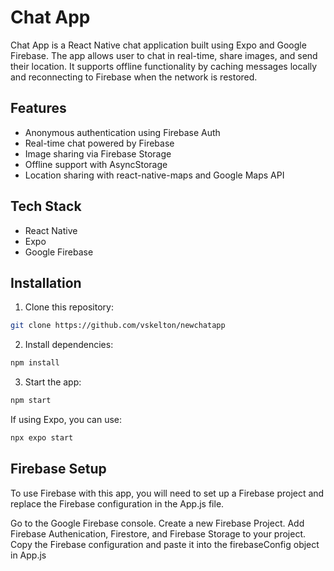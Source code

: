 # Chat App

Chat App is a React Native chat application built using Expo and Google Firebase.
The app allows user to chat in real-time, share images, and send their location.
It supports offline functionality by caching messages locally and reconnecting to Firebase when the network is restored.

## Features

- Anonymous authentication using Firebase Auth
- Real-time chat powered by Firebase
- Image sharing via Firebase Storage
- Offline support with AsyncStorage
- Location sharing with react-native-maps and Google Maps API

## Tech Stack

- React Native
- Expo
- Google Firebase

## Installation

1. Clone this repository:
```bash
git clone https://github.com/vskelton/newchatapp
```
2. Install dependencies:
```bash
npm install
```
3. Start the app:
```bash
npm start
```
If using Expo, you can use:
```bash
npx expo start
```

## Firebase Setup

To use Firebase with this app, you will need to set up a Firebase project and replace the Firebase configuration in the App.js file.

Go to the Google Firebase console.
Create a new Firebase Project.
Add Firebase Authenication, Firestore, and Firebase Storage to your project.
Copy the Firebase configuration and paste it into the firebaseConfig object in App.js